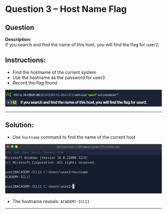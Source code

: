 # Question 3 – Host Name Flag

## Question
**Description:**  
If you search and find the name of this host, you will find the flag for user2.

## Instructions:
- Find the hostname of the current system
- Use the hostname as the password for user3
- Record the flag found

![image alt](https://github.com/azrifadly/htb-intro-to-win-cmd-line/blob/main/screenshots/question3-screenshot.png)

---

## Solution:
- Use `hostname` command to find the name of the current host

![image alt](https://github.com/azrifadly/htb-intro-to-win-cmd-line/blob/main/screenshots/question3-solution.png)

- The hostname reveals: `ACADEMY-ICL11`

---
